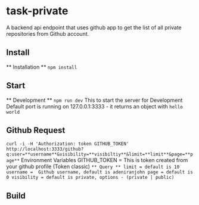 # task-private
A  backend api endpoint that uses github app to get the list of all private repositories from Github account.

## Install
** Installation **
`npm install` 

## Start
** Development **
`npm run dev`
This to start the server for Development 
Default port is running on 127.0.0.1:3333 - it returns an object with
` hello world `

## Github Request
` curl -i -H 'Authorization: token GITHUB_TOKEN' http://localhost:3333/github?q:user=**username**&visibility=**visibiltiy**&limit=**limit**&page=**page** `
Environment Variables
GITHUB_TOKEN = This is token created from your github profile (Token classic)
`
** Query **
limit = default is 10
username =  Github username, default is adeniranjohn
page = default is 0
visibility = default is private, options - (private | public)
`
## Build


## 

